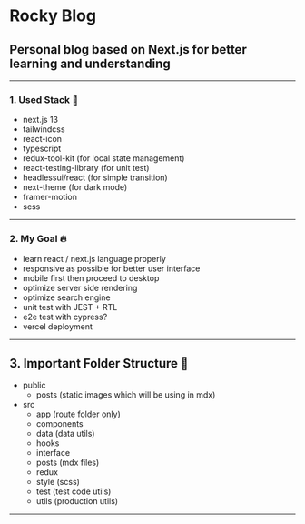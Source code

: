 # Rocky Blog

## Personal blog based on Next.js for better learning and understanding

---

### 1. Used Stack 📝

- next.js 13
- tailwindcss
- react-icon
- typescript
- redux-tool-kit (for local state management)
- react-testing-library (for unit test)
- headlessui/react (for simple transition)
- next-theme (for dark mode)
- framer-motion
- scss

---

### 2. My Goal 🔥

- learn react / next.js language properly
- responsive as possible for better user interface
- mobile first then proceed to desktop
- optimize server side rendering
- optimize search engine
- unit test with JEST + RTL
- e2e test with cypress?
- vercel deployment

---

## 3. Important Folder Structure 📁

- public
  - posts (static images which will be using in mdx)
- src
  - app (route folder only)
  - components
  - data (data utils)
  - hooks
  - interface
  - posts (mdx files)
  - redux
  - style (scss)
  - test (test code utils)
  - utils (production utils)

---

